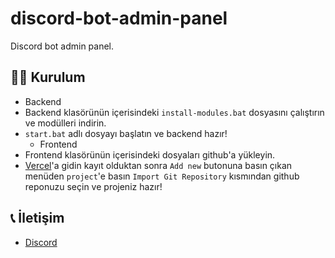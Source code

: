 # discord-bot-admin-panel
Discord bot admin panel.

## 🧑‍💻 Kurulum
 - Backend
- Backend klasörünün içerisindeki `install-modules.bat` dosyasını çalıştırın ve modülleri indirin.
- `start.bat` adlı dosyayı başlatın ve backend hazır!
  - Frontend
- Frontend klasörünün içerisindeki dosyaları github'a yükleyin.
- [Vercel](https://vercel.com)'a gidin kayıt olduktan sonra `Add new` butonuna basın çıkan menüden `project`'e basın `Import Git Repository` kısmından github reponuzu seçin ve projeniz hazır!

## 📞 İletişim
- [Discord](https://discord.com/users/693140554330144829)
